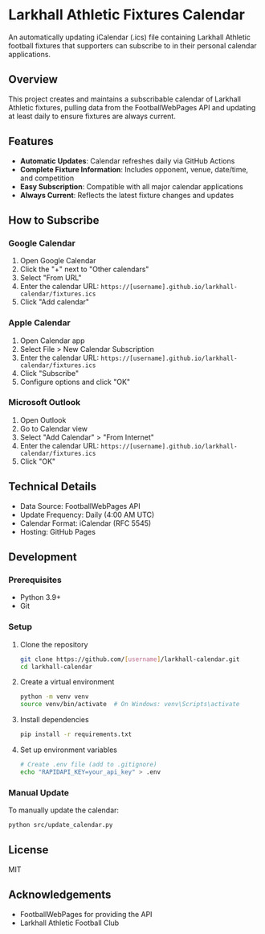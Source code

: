# Larkhall Athletic Fixtures Calendar

An automatically updating iCalendar (.ics) file containing Larkhall Athletic football fixtures that supporters can subscribe to in their personal calendar applications.

## Overview

This project creates and maintains a subscribable calendar of Larkhall Athletic fixtures, pulling data from the FootballWebPages API and updating at least daily to ensure fixtures are always current.

## Features

- **Automatic Updates**: Calendar refreshes daily via GitHub Actions
- **Complete Fixture Information**: Includes opponent, venue, date/time, and competition
- **Easy Subscription**: Compatible with all major calendar applications
- **Always Current**: Reflects the latest fixture changes and updates

## How to Subscribe

### Google Calendar

1. Open Google Calendar
2. Click the "+" next to "Other calendars"
3. Select "From URL"
4. Enter the calendar URL: `https://[username].github.io/larkhall-calendar/fixtures.ics`
5. Click "Add calendar"

### Apple Calendar

1. Open Calendar app
2. Select File > New Calendar Subscription
3. Enter the calendar URL: `https://[username].github.io/larkhall-calendar/fixtures.ics`
4. Click "Subscribe"
5. Configure options and click "OK"

### Microsoft Outlook

1. Open Outlook
2. Go to Calendar view
3. Select "Add Calendar" > "From Internet"
4. Enter the calendar URL: `https://[username].github.io/larkhall-calendar/fixtures.ics`
5. Click "OK"

## Technical Details

- Data Source: FootballWebPages API
- Update Frequency: Daily (4:00 AM UTC)
- Calendar Format: iCalendar (RFC 5545)
- Hosting: GitHub Pages

## Development

### Prerequisites

- Python 3.9+
- Git

### Setup

1. Clone the repository
   ```bash
   git clone https://github.com/[username]/larkhall-calendar.git
   cd larkhall-calendar
   ```

2. Create a virtual environment
   ```bash
   python -m venv venv
   source venv/bin/activate  # On Windows: venv\Scripts\activate
   ```

3. Install dependencies
   ```bash
   pip install -r requirements.txt
   ```

4. Set up environment variables
   ```bash
   # Create .env file (add to .gitignore)
   echo "RAPIDAPI_KEY=your_api_key" > .env
   ```

### Manual Update

To manually update the calendar:

```bash
python src/update_calendar.py
```

## License

MIT

## Acknowledgements

- FootballWebPages for providing the API
- Larkhall Athletic Football Club
